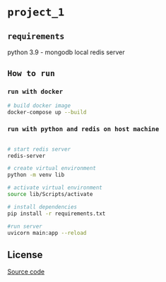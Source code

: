 # `project_1`


## `requirements`
python 3.9 - mongodb local
redis server

## `How to run`

### `run with docker`

```bash
# build docker image 
docker-compose up --build
```

### `run with python and redis on host machine`

```bash

# start redis server
redis-server

# create virtual environment
python -m venv lib

# activate virtual environment
source lib/Scripts/activate

# install dependencies
pip install -r requirements.txt

#run server
uvicorn main:app --reload

```




## License
[Source code](https://github.com/Huy-8bit/project_1)